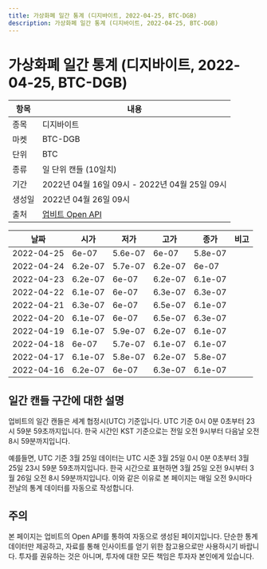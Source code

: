 ```yaml
---
title: 가상화폐 일간 통계 (디지바이트, 2022-04-25, BTC-DGB)
description: 가상화폐 일간 통계 (디지바이트, 2022-04-25, BTC-DGB)
---
```



가상화폐 일간 통계 (디지바이트, 2022-04-25, BTC-DGB)
===

|항목|내용|
|--|--|
|종목|디지바이트|
|마켓|BTC-DGB|
|단위|BTC|
|종류|일 단위 캔들 (10일치)|
|기간|2022년 04월 16일 09시 - 2022년 04월 25일 09시|
|생성일|2022년 04월 26일 09시|
|출처|[업비트 Open API](https://docs.upbit.com)|


|날짜|시가|저가|고가|종가|비고|
|--|--|--|--|--|--|
|2022-04-25|6e-07|5.6e-07|6e-07|5.8e-07|    |
|2022-04-24|6.2e-07|5.7e-07|6.2e-07|6e-07|    |
|2022-04-23|6.2e-07|6e-07|6.2e-07|6.1e-07|    |
|2022-04-22|6.1e-07|6e-07|6.3e-07|6.3e-07|    |
|2022-04-21|6.3e-07|6e-07|6.5e-07|6.1e-07|    |
|2022-04-20|6.1e-07|6e-07|6.5e-07|6.3e-07|    |
|2022-04-19|6.1e-07|5.9e-07|6.2e-07|6.1e-07|    |
|2022-04-18|6e-07|5.7e-07|6.1e-07|6.1e-07|    |
|2022-04-17|6.1e-07|5.8e-07|6.2e-07|5.8e-07|    |
|2022-04-16|6.2e-07|6e-07|6.3e-07|6.1e-07|    |


일간 캔들 구간에 대한 설명
---


업비트의 일간 캔들은 세계 협정시(UTC) 기준입니다. 
UTC 기준 0시 0분 0초부터 23시 59분 59초까지입니다. 
한국 시간인 KST 기준으로는 전일 오전 9시부터 다음날 오전 8시 59분까지입니다. 


예를들면, UTC 기준 3월 25일 데이터는 UTC 시준 3월 25일 0시 0분 0초부터 3월 25일 23시 59분 59초까지입니다. 
한국 시간으로 표현하면 3월 25일 오전 9시부터 3월 26일 오전 8시 59분까지입니다. 
이와 같은 이유로 본 페이지는 매일 오전 9시마다 전날의 통계 데이터를 자동으로 작성합니다. 


주의
---


본 페이지는 업비트의 Open API를 통하여 자동으로 생성된 페이지입니다. 
단순한 통계 데이터만 제공하고, 자료를 통해 인사이트를 얻기 위한 참고용으로만 사용하시기 바랍니다. 
투자를 권유하는 것은 아니며, 투자에 대한 모든 책임은 투자자 본인에게 있습니다. 
